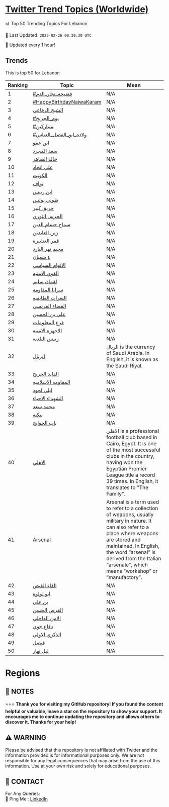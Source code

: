 [Twitter Trend Topics (Worldwide)](https://github.com/ErcinDedeoglu/Twitter-Trend-Topics)
==========


📊 Top 50 Trending Topics For Lebanon

📆 Last Updated: `2023-02-26 00:30:30 UTC`

🔧 Updated every 1 hour!


## Trends

This is top 50 for Lebanon

| Ranking | Topic | Mean |
| ------- | ------------ | ------------ |
| 1 | [#فضيحه_تجار_الدم](http://twitter.com/search?q=%23%d9%81%d8%b6%d9%8a%d8%ad%d9%87_%d8%aa%d8%ac%d8%a7%d8%b1_%d8%a7%d9%84%d8%af%d9%85) | N/A |
| 2 | [#HappyBirthdayNajwaKaram](http://twitter.com/search?q=%23HappyBirthdayNajwaKaram) | N/A |
| 3 | [الشيخ الرفاعي](http://twitter.com/search?q=%d8%a7%d9%84%d8%b4%d9%8a%d8%ae+%d8%a7%d9%84%d8%b1%d9%81%d8%a7%d8%b9%d9%8a) | N/A |
| 4 | [#يوم_الجريح](http://twitter.com/search?q=%23%d9%8a%d9%88%d9%85_%d8%a7%d9%84%d8%ac%d8%b1%d9%8a%d8%ad) | N/A |
| 5 | [#متباركين](http://twitter.com/search?q=%23%d9%85%d8%aa%d8%a8%d8%a7%d8%b1%d9%83%d9%8a%d9%86) | N/A |
| 6 | [#ولاده_ابو_الفضل_العباس](http://twitter.com/search?q=%23%d9%88%d9%84%d8%a7%d8%af%d9%87_%d8%a7%d8%a8%d9%88_%d8%a7%d9%84%d9%81%d8%b6%d9%84_%d8%a7%d9%84%d8%b9%d8%a8%d8%a7%d8%b3) | N/A |
| 7 | [ابن عمو](http://twitter.com/search?q=%d8%a7%d8%a8%d9%86+%d8%b9%d9%85%d9%88) | N/A |
| 8 | [سعد المجرد](http://twitter.com/search?q=%d8%b3%d8%b9%d8%af+%d8%a7%d9%84%d9%85%d8%ac%d8%b1%d8%af) | N/A |
| 9 | [خالد الضاهر](http://twitter.com/search?q=%d8%ae%d8%a7%d9%84%d8%af+%d8%a7%d9%84%d8%b6%d8%a7%d9%87%d8%b1) | N/A |
| 10 | [علي اتحاد](http://twitter.com/search?q=%d8%b9%d9%84%d9%8a+%d8%a7%d8%aa%d8%ad%d8%a7%d8%af) | N/A |
| 11 | [الكويت](http://twitter.com/search?q=%d8%a7%d9%84%d9%83%d9%88%d9%8a%d8%aa) | N/A |
| 12 | [نواف](http://twitter.com/search?q=%d9%86%d9%88%d8%a7%d9%81) | N/A |
| 13 | [ابن رييس](http://twitter.com/search?q=%d8%a7%d8%a8%d9%86+%d8%b1%d9%8a%d9%8a%d8%b3) | N/A |
| 14 | [طوني بولس](http://twitter.com/search?q=%d8%b7%d9%88%d9%86%d9%8a+%d8%a8%d9%88%d9%84%d8%b3) | N/A |
| 15 | [حريق كبير](http://twitter.com/search?q=%d8%ad%d8%b1%d9%8a%d9%82+%d9%83%d8%a8%d9%8a%d8%b1) | N/A |
| 16 | [الحرس الثوري](http://twitter.com/search?q=%d8%a7%d9%84%d8%ad%d8%b1%d8%b3+%d8%a7%d9%84%d8%ab%d9%88%d8%b1%d9%8a) | N/A |
| 17 | [سماح حسام الدين](http://twitter.com/search?q=%d8%b3%d9%85%d8%a7%d8%ad+%d8%ad%d8%b3%d8%a7%d9%85+%d8%a7%d9%84%d8%af%d9%8a%d9%86) | N/A |
| 18 | [زين العابدين](http://twitter.com/search?q=%d8%b2%d9%8a%d9%86+%d8%a7%d9%84%d8%b9%d8%a7%d8%a8%d8%af%d9%8a%d9%86) | N/A |
| 19 | [قمر العشيره](http://twitter.com/search?q=%d9%82%d9%85%d8%b1+%d8%a7%d9%84%d8%b9%d8%b4%d9%8a%d8%b1%d9%87) | N/A |
| 20 | [مخيم نهر البارد](http://twitter.com/search?q=%d9%85%d8%ae%d9%8a%d9%85+%d9%86%d9%87%d8%b1+%d8%a7%d9%84%d8%a8%d8%a7%d8%b1%d8%af) | N/A |
| 21 | [٤ شعبان](http://twitter.com/search?q=%d9%a4+%d8%b4%d8%b9%d8%a8%d8%a7%d9%86) | N/A |
| 22 | [الاتهام السياسي](http://twitter.com/search?q=%d8%a7%d9%84%d8%a7%d8%aa%d9%87%d8%a7%d9%85+%d8%a7%d9%84%d8%b3%d9%8a%d8%a7%d8%b3%d9%8a) | N/A |
| 23 | [القوي الامنيه](http://twitter.com/search?q=%d8%a7%d9%84%d9%82%d9%88%d9%8a+%d8%a7%d9%84%d8%a7%d9%85%d9%86%d9%8a%d9%87) | N/A |
| 24 | [لقمان سليم](http://twitter.com/search?q=%d9%84%d9%82%d9%85%d8%a7%d9%86+%d8%b3%d9%84%d9%8a%d9%85) | N/A |
| 25 | [سرايا المقاومه](http://twitter.com/search?q=%d8%b3%d8%b1%d8%a7%d9%8a%d8%a7+%d8%a7%d9%84%d9%85%d9%82%d8%a7%d9%88%d9%85%d9%87) | N/A |
| 26 | [النعرات الطايفيه](http://twitter.com/search?q=%d8%a7%d9%84%d9%86%d8%b9%d8%b1%d8%a7%d8%aa+%d8%a7%d9%84%d8%b7%d8%a7%d9%8a%d9%81%d9%8a%d9%87) | N/A |
| 27 | [القضاء الفرنسي](http://twitter.com/search?q=%d8%a7%d9%84%d9%82%d8%b6%d8%a7%d8%a1+%d8%a7%d9%84%d9%81%d8%b1%d9%86%d8%b3%d9%8a) | N/A |
| 28 | [علي بن الحسين](http://twitter.com/search?q=%d8%b9%d9%84%d9%8a+%d8%a8%d9%86+%d8%a7%d9%84%d8%ad%d8%b3%d9%8a%d9%86) | N/A |
| 29 | [فرع المعلومات](http://twitter.com/search?q=%d9%81%d8%b1%d8%b9+%d8%a7%d9%84%d9%85%d8%b9%d9%84%d9%88%d9%85%d8%a7%d8%aa) | N/A |
| 30 | [الاجهزه الامنيه](http://twitter.com/search?q=%d8%a7%d9%84%d8%a7%d8%ac%d9%87%d8%b2%d9%87+%d8%a7%d9%84%d8%a7%d9%85%d9%86%d9%8a%d9%87) | N/A |
| 31 | [رييس البلديه](http://twitter.com/search?q=%d8%b1%d9%8a%d9%8a%d8%b3+%d8%a7%d9%84%d8%a8%d9%84%d8%af%d9%8a%d9%87) | N/A |
| 32 | [الريال](http://twitter.com/search?q=%d8%a7%d9%84%d8%b1%d9%8a%d8%a7%d9%84) | الريال is the currency of Saudi Arabia. In English, it is known as the Saudi Riyal. |
| 33 | [القايد الجريح](http://twitter.com/search?q=%d8%a7%d9%84%d9%82%d8%a7%d9%8a%d8%af+%d8%a7%d9%84%d8%ac%d8%b1%d9%8a%d8%ad) | N/A |
| 34 | [المقاومه الاسلاميه](http://twitter.com/search?q=%d8%a7%d9%84%d9%85%d9%82%d8%a7%d9%88%d9%85%d9%87+%d8%a7%d9%84%d8%a7%d8%b3%d9%84%d8%a7%d9%85%d9%8a%d9%87) | N/A |
| 35 | [ايلي لحود](http://twitter.com/search?q=%d8%a7%d9%8a%d9%84%d9%8a+%d9%84%d8%ad%d9%88%d8%af) | N/A |
| 36 | [الشهداء الاحياء](http://twitter.com/search?q=%d8%a7%d9%84%d8%b4%d9%87%d8%af%d8%a7%d8%a1+%d8%a7%d9%84%d8%a7%d8%ad%d9%8a%d8%a7%d8%a1) | N/A |
| 37 | [محمد سعد](http://twitter.com/search?q=%d9%85%d8%ad%d9%85%d8%af+%d8%b3%d8%b9%d8%af) | N/A |
| 38 | [بيكيه](http://twitter.com/search?q=%d8%a8%d9%8a%d9%83%d9%8a%d9%87) | N/A |
| 39 | [باب الحوايج](http://twitter.com/search?q=%d8%a8%d8%a7%d8%a8+%d8%a7%d9%84%d8%ad%d9%88%d8%a7%d9%8a%d8%ac) | N/A |
| 40 | [الاهلي](http://twitter.com/search?q=%d8%a7%d9%84%d8%a7%d9%87%d9%84%d9%8a) | الاهلي is a professional football club based in Cairo, Egypt. It is one of the most successful clubs in the country, having won the Egyptian Premier League title a record 39 times. In English, it translates to "The Family". |
| 41 | [Arsenal](http://twitter.com/search?q=Arsenal) | Arsenal is a term used to refer to a collection of weapons, usually military in nature. It can also refer to a place where weapons are stored and maintained. In English, the word “arsenal” is derived from the Italian “arsenale”, which means “workshop” or “manufactory”. |
| 42 | [القاء القبض](http://twitter.com/search?q=%d8%a7%d9%84%d9%82%d8%a7%d8%a1+%d8%a7%d9%84%d9%82%d8%a8%d8%b6) | N/A |
| 43 | [ابو لولوه](http://twitter.com/search?q=%d8%a7%d8%a8%d9%88+%d9%84%d9%88%d9%84%d9%88%d9%87) | N/A |
| 44 | [بن علي](http://twitter.com/search?q=%d8%a8%d9%86+%d8%b9%d9%84%d9%8a) | N/A |
| 45 | [القرض الحسن](http://twitter.com/search?q=%d8%a7%d9%84%d9%82%d8%b1%d8%b6+%d8%a7%d9%84%d8%ad%d8%b3%d9%86) | N/A |
| 46 | [الامن الداخلي](http://twitter.com/search?q=%d8%a7%d9%84%d8%a7%d9%85%d9%86+%d8%a7%d9%84%d8%af%d8%a7%d8%ae%d9%84%d9%8a) | N/A |
| 47 | [دفاع جوي](http://twitter.com/search?q=%d8%af%d9%81%d8%a7%d8%b9+%d8%ac%d9%88%d9%8a) | N/A |
| 48 | [الذكري الاولي](http://twitter.com/search?q=%d8%a7%d9%84%d8%b0%d9%83%d8%b1%d9%8a+%d8%a7%d9%84%d8%a7%d9%88%d9%84%d9%8a) | N/A |
| 49 | [فيصل](http://twitter.com/search?q=%d9%81%d9%8a%d8%b5%d9%84) | N/A |
| 50 | [ليل نهار](http://twitter.com/search?q=%d9%84%d9%8a%d9%84+%d9%86%d9%87%d8%a7%d8%b1) | N/A |



# Regions




## 📝 NOTES

⭐⭐⭐ **Thank you for visiting my GitHub repository! If you found the content helpful or valuable, leave a star on the repository to show your support. It encourages me to continue updating the repository and allows others to discover it. Thanks for your help!**


## ⚠️ WARNING

Please be advised that this repository is not affiliated with Twitter and the information provided is for informational purposes only. We are not responsible for any legal consequences that may arise from the use of this information. Use at your own risk and solely for educational purposes.


## 📨 CONTACT

 For Any Queries:  
            🏓 Ping Me : [LinkedIn](https://www.linkedin.com/in/ercindedeoglu/)
